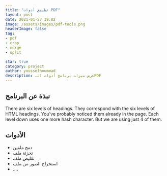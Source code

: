 ```yaml
---
title: "تطبيق أدوات PDF"
layout: post
date: 2021-01-27 19:02
image: /assets/images/pdf-tools.png
headerImage: false
tag:
- pdf
- crop
- merge
- split

star: true
category: project
author: youssefhoummad
description: عرض ميزات برنامج أدوات الـPDF
---
```




## نبذة عن البرنامج

There are six levels of headings. They correspond with the six levels of HTML headings. You've probably noticed them already in the page. Each level down uses one more hash character. But we are using just 4 of them.


## الأدوات

* دمج ملفين
* تجزئة ملف
* تقليص ملف
* استخراج الصور من ملف
* ....
